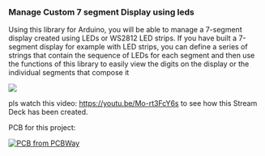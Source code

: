 ### Manage Custom 7 segment Display using leds
Using this library for Arduino, you will be able to manage a 7-segment display created using LEDs or WS2812 LED strips. If you have built a 7-segment display for example with LED strips, you can define a series of strings that contain the sequence of LEDs for each segment and then use the functions of this library to easily view the digits on the display or the individual segments that compose it



![](https://github.com/BOOMYTECH/DisplayLED_Custom/tree/main/img/display_draw.jpg)



pls watch this video: https://youtu.be/Mo-rt3FcY6s to see how this Stream Deck has been created.

PCB for this project:

<a href="https://www.pcbway.com/project/shareproject/STREAM_DECK_Step_by_step_with_Arduino_f5d5b898.html"><img src="https://www.pcbway.com/project/img/images/frompcbway-1220.png" alt="PCB from PCBWay" /></a>
